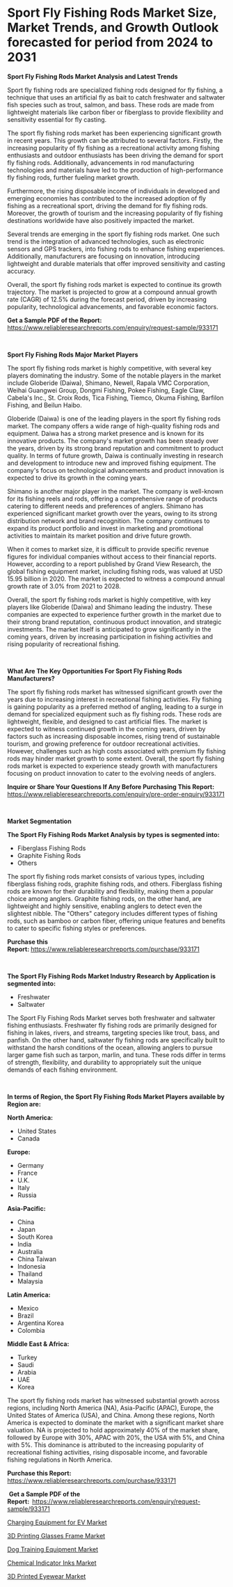<p><h1>Sport Fly Fishing Rods Market Size, Market Trends, and Growth Outlook forecasted for period from 2024 to 2031</h1></p><p><strong>Sport Fly Fishing Rods Market Analysis and Latest Trends</strong></p>
<p><p>Sport fly fishing rods are specialized fishing rods designed for fly fishing, a technique that uses an artificial fly as bait to catch freshwater and saltwater fish species such as trout, salmon, and bass. These rods are made from lightweight materials like carbon fiber or fiberglass to provide flexibility and sensitivity essential for fly casting.</p><p>The sport fly fishing rods market has been experiencing significant growth in recent years. This growth can be attributed to several factors. Firstly, the increasing popularity of fly fishing as a recreational activity among fishing enthusiasts and outdoor enthusiasts has been driving the demand for sport fly fishing rods. Additionally, advancements in rod manufacturing technologies and materials have led to the production of high-performance fly fishing rods, further fueling market growth.</p><p>Furthermore, the rising disposable income of individuals in developed and emerging economies has contributed to the increased adoption of fly fishing as a recreational sport, driving the demand for fly fishing rods. Moreover, the growth of tourism and the increasing popularity of fly fishing destinations worldwide have also positively impacted the market.</p><p>Several trends are emerging in the sport fly fishing rods market. One such trend is the integration of advanced technologies, such as electronic sensors and GPS trackers, into fishing rods to enhance fishing experiences. Additionally, manufacturers are focusing on innovation, introducing lightweight and durable materials that offer improved sensitivity and casting accuracy.</p><p>Overall, the sport fly fishing rods market is expected to continue its growth trajectory. The market is projected to grow at a compound annual growth rate (CAGR) of 12.5% during the forecast period, driven by increasing popularity, technological advancements, and favorable economic factors.</p></p>
<p><strong>Get a Sample PDF of the Report:&nbsp;</strong> <a href="https://www.reliableresearchreports.com/enquiry/request-sample/933171">https://www.reliableresearchreports.com/enquiry/request-sample/933171</a></p>
<p>&nbsp;</p>
<p><strong>Sport Fly Fishing Rods Major Market Players</strong></p>
<p><p>The sport fly fishing rods market is highly competitive, with several key players dominating the industry. Some of the notable players in the market include Globeride (Daiwa), Shimano, Newell, Rapala VMC Corporation, Weihai Guangwei Group, Dongmi Fishing, Pokee Fishing, Eagle Claw, Cabela's Inc., St. Croix Rods, Tica Fishing, Tiemco, Okuma Fishing, Barfilon Fishing, and Beilun Haibo. </p><p>Globeride (Daiwa) is one of the leading players in the sport fly fishing rods market. The company offers a wide range of high-quality fishing rods and equipment. Daiwa has a strong market presence and is known for its innovative products. The company's market growth has been steady over the years, driven by its strong brand reputation and commitment to product quality. In terms of future growth, Daiwa is continually investing in research and development to introduce new and improved fishing equipment. The company's focus on technological advancements and product innovation is expected to drive its growth in the coming years.</p><p>Shimano is another major player in the market. The company is well-known for its fishing reels and rods, offering a comprehensive range of products catering to different needs and preferences of anglers. Shimano has experienced significant market growth over the years, owing to its strong distribution network and brand recognition. The company continues to expand its product portfolio and invest in marketing and promotional activities to maintain its market position and drive future growth.</p><p>When it comes to market size, it is difficult to provide specific revenue figures for individual companies without access to their financial reports. However, according to a report published by Grand View Research, the global fishing equipment market, including fishing rods, was valued at USD 15.95 billion in 2020. The market is expected to witness a compound annual growth rate of 3.0% from 2021 to 2028.</p><p>Overall, the sport fly fishing rods market is highly competitive, with key players like Globeride (Daiwa) and Shimano leading the industry. These companies are expected to experience further growth in the market due to their strong brand reputation, continuous product innovation, and strategic investments. The market itself is anticipated to grow significantly in the coming years, driven by increasing participation in fishing activities and rising popularity of recreational fishing.</p></p>
<p>&nbsp;</p>
<p><strong>What Are The Key Opportunities For Sport Fly Fishing Rods Manufacturers?</strong></p>
<p><p>The sport fly fishing rods market has witnessed significant growth over the years due to increasing interest in recreational fishing activities. Fly fishing is gaining popularity as a preferred method of angling, leading to a surge in demand for specialized equipment such as fly fishing rods. These rods are lightweight, flexible, and designed to cast artificial flies. The market is expected to witness continued growth in the coming years, driven by factors such as increasing disposable incomes, rising trend of sustainable tourism, and growing preference for outdoor recreational activities. However, challenges such as high costs associated with premium fly fishing rods may hinder market growth to some extent. Overall, the sport fly fishing rods market is expected to experience steady growth with manufacturers focusing on product innovation to cater to the evolving needs of anglers.</p></p>
<p><strong>Inquire or Share Your Questions If Any Before Purchasing This Report:</strong> <a href="https://www.reliableresearchreports.com/enquiry/pre-order-enquiry/933171">https://www.reliableresearchreports.com/enquiry/pre-order-enquiry/933171</a></p>
<p>&nbsp;</p>
<p><strong>Market Segmentation</strong></p>
<p><strong>The Sport Fly Fishing Rods Market Analysis by types is segmented into:</strong></p>
<p><ul><li>Fiberglass Fishing Rods</li><li>Graphite Fishing Rods</li><li>Others</li></ul></p>
<p><p>The sport fly fishing rods market consists of various types, including fiberglass fishing rods, graphite fishing rods, and others. Fiberglass fishing rods are known for their durability and flexibility, making them a popular choice among anglers. Graphite fishing rods, on the other hand, are lightweight and highly sensitive, enabling anglers to detect even the slightest nibble. The "Others" category includes different types of fishing rods, such as bamboo or carbon fiber, offering unique features and benefits to cater to specific fishing styles or preferences.</p></p>
<p><strong>Purchase this Report:&nbsp;</strong><a href="https://www.reliableresearchreports.com/purchase/933171">https://www.reliableresearchreports.com/purchase/933171</a></p>
<p>&nbsp;</p>
<p><strong>The Sport Fly Fishing Rods Market Industry Research by Application is segmented into:</strong></p>
<p><ul><li>Freshwater</li><li>Saltwater</li></ul></p>
<p><p>The Sport Fly Fishing Rods Market serves both freshwater and saltwater fishing enthusiasts. Freshwater fly fishing rods are primarily designed for fishing in lakes, rivers, and streams, targeting species like trout, bass, and panfish. On the other hand, saltwater fly fishing rods are specifically built to withstand the harsh conditions of the ocean, allowing anglers to pursue larger game fish such as tarpon, marlin, and tuna. These rods differ in terms of strength, flexibility, and durability to appropriately suit the unique demands of each fishing environment.</p></p>
<p>&nbsp;</p>
<p><strong>In terms of Region, the Sport Fly Fishing Rods Market Players available by Region are:</strong></p>
<p>
    <p> <strong> North America: </strong>
        <ul>
            <li>United States</li>
            <li>Canada</li>
        </ul>
        </p> 
    <p> <strong> Europe: </strong>
        <ul>
            <li>Germany</li>
            <li>France</li>
            <li>U.K.</li>
            <li>Italy</li>
            <li>Russia</li>
        </ul>
        </p> 
    <p> <strong> Asia-Pacific: </strong>
        <ul>
            <li>China</li>
            <li>Japan</li>
            <li>South Korea</li>
            <li>India</li>
            <li>Australia</li>
            <li>China Taiwan</li>
            <li>Indonesia</li>
            <li>Thailand</li>
            <li>Malaysia</li>
        </ul>
        </p> 
    <p> <strong> Latin America: </strong>
        <ul>
            <li>Mexico</li>
            <li>Brazil</li>
            <li>Argentina Korea</li>
            <li>Colombia</li>
        </ul>
        </p> 
    <p> <strong> Middle East & Africa: </strong>
        <ul>
            <li>Turkey</li>
            <li>Saudi</li>
            <li>Arabia</li>
            <li>UAE</li>
            <li>Korea</li>
        </ul>
    </p>
    </p>
<p><p>The sport fly fishing rods market has witnessed substantial growth across regions, including North America (NA), Asia-Pacific (APAC), Europe, the United States of America (USA), and China. Among these regions, North America is expected to dominate the market with a significant market share valuation. NA is projected to hold approximately 40% of the market share, followed by Europe with 30%, APAC with 20%, the USA with 5%, and China with 5%. This dominance is attributed to the increasing popularity of recreational fishing activities, rising disposable income, and favorable fishing regulations in North America.</p></p>
<p><strong>Purchase this Report: </strong><a href="https://www.reliableresearchreports.com/purchase/933171">https://www.reliableresearchreports.com/purchase/933171</a></p>
<p>&nbsp;<strong>Get a Sample PDF of the Report:&nbsp;&nbsp;</strong><a href="https://www.reliableresearchreports.com/enquiry/request-sample/933171">https://www.reliableresearchreports.com/enquiry/request-sample/933171</a></p>
<p><strong></strong></p>
<p><p><a href="https://github.com/CliffMedina6/Market-Research-Report-List-3/blob/main/charging-equipment-for-ev-market.md">Charging Equipment for EV Market</a></p><p><a href="https://medium.com/@joerobertson75f/3d-printing-glasses-frame-market-exploring-market-share-market-trends-and-future-growth-9978c284d164">3D Printing Glasses Frame Market</a></p><p><a href="https://medium.com/@joerobertson75f/dog-training-equipment-market-analysis-and-sze-forecasted-for-period-from-2024-to-2031-5ea21321edfa">Dog Training Equipment Market</a></p><p><a href="https://github.com/PeterParrish5/Market-Research-Report-List-3/blob/main/chemical-indicator-inks-market.md">Chemical Indicator Inks Market</a></p><p><a href="https://medium.com/@joerobertson75f/decoding-3d-printed-eyewear-market-metrics-market-share-trends-and-growth-patterns-ed756cf2bfe9">3D Printed Eyewear Market</a></p></p>
